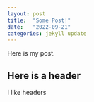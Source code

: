 ```yaml
---
layout: post
title:  "Some Post!"
date:   "2022-09-21"
categories: jekyll update
---
```


Here is my post.

## Here is a header
I like headers